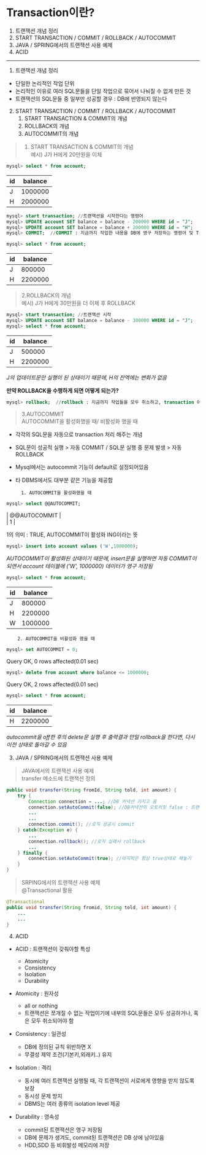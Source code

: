 # Transaction이란?
1. 트랜잭션 개념 정리
2. START TRANSACTION / COMMIT / ROLLBACK / AUTOCOMMIT
3. JAVA / SPRING에서의 트랜잭션 사용 예제
4. ACID 
***

1. 트랜잭션 개념 정리
- 단일한 논리적인 작업 단위
- 논리적인 이유로 여러 SQL문들을 단일 작업으로 묶어서 나눠질 수 없게 만든 것
- 트랜잭션의 SQL문들 중 일부만 성공할 경우 : DB에 반영되지 않는다

2. START TRANSACTION / COMMIT / ROLLBACK / AUTOCOMMIT    
    1. START TRANSACTION & COMMIT의 개념
    2. ROLLBACK의 개념
    3. AUTOCOMMIT의 개념  
    
  

> 1. START TRANSACTION & COMMIT의 개념  
> 예시) J가 H에게 20만원을 이체
 
```sql
mysql> select * from account;  
```  

| id | balance |
| -- | ------- | 
| J  | 1000000 | 
| H  | 2000000 | 


```sql
mysql> start transaction; //트랜잭션을 시작한다는 명령어  
mysql> UPDATE account SET balance = balance - 200000 WHERE id = "J";  
mysql> UPDATE account SET balance = balance + 200000 WHERE id = "H";  
mysql> COMMIT;  //COMMIT : 지금까지 작업한 내용을 DB에 영구 저장하는 명령어 및 Tranaction 종료  
```


```sql
mysql> select * from account;  
```

| id | balance |
| -- | ------- | 
| J  |  800000 | 
| H  | 2200000 |   

>2.ROLLBACK의 개념  
>예시) J가 H에게 30만원을 더 이체 후 ROLLBACK  
```sql
mysql> start transaction; //트랜잭션 시작  
mysql> UPDATE account SET balance = balance - 300000 WHERE id = "J";  
mysql> select * from account;
``` 

| id | balance |
| -- | ------- | 
| J  |  500000 | 
| H  | 2200000 |   

*J의 업데이트문만 실행이 된 상태이기 때문에, H의 잔액에는 변화가 없음*

**만약 ROLLBACK을 수행하게 되면 어떻게 되는가?**

```sql 
mysql> rollback;  //rollback : 지금까지 작업들을 모두 취소하고, transaction 이전 상태로 되돌림 및 transaction 종료
```

>3.AUTOCOMMIT   
>AUTOCOMMIT을 활성화했을 때/ 비활성화 했을 때

- 각각의 SQL문을 자동으로 transaction 처리 해주는 개념
- SQL문이 성공적 실행 > 자동 COMMIT / SQL문 실행 중 문제 발생 > 자동 ROLLBACK
- Mysql에서는 autocommit 기능이 default로 설정되어있음
- 타 DBMS에서도 대부분 같은 기능을 제공함

        1. AUTOCOMMIT을 활성화했을 때 
```sql 
mysql> select @@AUTOCOMMIT;
```

| @@AUTOCOMMIT |  
|           1  | 

1의 의미 : TRUE, AUTOCOMMIT이 활성화 ING이라는 뜻  
```sql
mysql> insert into account values ('W',1000000);
```  

*AUTOCOMMIT이 활성화된 상태이기 때문에, insert문을 실행하면 자동 COMMIT이 되면서 account 테이블에 ('W', 1000000) 데이터가 영구 저장됨*  

```sql  
mysql> select * from account;  
```

| id | balance |
| -- | ------- | 
| J  |  800000 | 
| H  | 2200000 | 
| W  | 1000000 | 

        2. AUTOCOMMIT을 비활성화 했을 때

```sql
mysql> set AUTOCOMMIT = 0;  
```  

Query OK, 0 rows affected(0.01 sec)  

```sql
mysql> delete from account where balance <= 1000000;
```

Query OK, 2 rows affected(0.01 sec)  

```sql
mysql> select * from account;  
```

| id | balance |
| -- | ------- | 
| H  | 2200000 | 
*autocommit을 off한 후의 delete문 실행 후 출력결과*
*만일 rollback을 한다면, 다시 이전 상태로 돌아갈 수 있음*


3. JAVA / SPRING에서의 트랜잭션 사용 예제

>JAVA에서의 트랜잭션 사용 예제  
>transfer 메소드에 트랜잭션 정의

~~~java
public void transfer(String fromId, String told, int amount) {
    try {
        Connection connection = ...; //DB 커넥션 가지고 옴
        connection.setAutoCommit(false); //DB커넥션의 오토커밋 false : 트랜잭션 수동 제어 의미
        ...
        ...
        connection.commit(); //로직 성공시 commit
    } catch(Exception e) {
        ...
        connection.rollback(); //로직 실패시 rollback
        ...
    } finally {
        connection.setAutoCommit(true); //마지막은 항상 true상태로 해놓기
    }
}
~~~

>SRPING에서의 트랜잭션 사용 예제  
>@Transactional 활용

~~~java
@Transactional
public void transfer(String fromid, String told, int amount) {
    ...
    ...
}
~~~

4. ACID   
* ACID : 트랜잭션이 갖춰야할 특성
    * Atomicity
    * Consistency
    * Isolation
    * Durability    
  


* Atomicity : 원자성
    * all or nothing
    * 트랜잭션은 쪼개질 수 없는 작업이기에 내부의 SQL문들은 모두 성공하거나, 혹은 모두 취소되어야 함
* Consistency : 일관성
    * DB에 정의된 규칙 위반하면 X
    * 무결성 제약 조건(기본키,외래키..) 유지

* Isolation : 격리
    * 동시에 여러 트랜잭션 실행될 때, 각 트랜잭션이 서로에게 영향을 받지 않도록 보장
    * 동시성 문제 방지
    * DBMS는 여러 종류의 isolation level 제공

* Durability : 영속성
    * commit된 트랜잭션은 영구 저장됨
    * DB에 문제가 생겨도, commit된 트랜잭션은 DB 상에 남아있음
    * HDD,SDD 등 비휘발성 메모리에 저장






 


  
